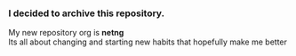 
### I decided to archive this repository. 
My new repository org is <strong>netng</strong><br />
Its all about changing and starting new habits that hopefully make me better

<!---
ndgspn/ndgspn is a ✨ special ✨ repository because its `README.md` (this file) appears on your GitHub profile.
You can click the Preview link to take a look at your changes.
--->

